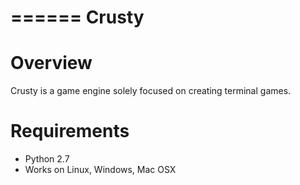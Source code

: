 ======
Crusty
======

Overview
========

Crusty is a game engine solely focused on creating terminal games. 


Requirements
============

* Python 2.7
* Works on Linux, Windows, Mac OSX
